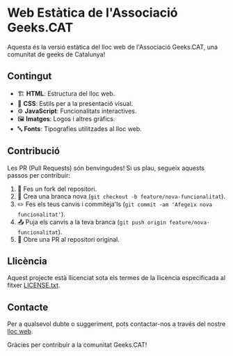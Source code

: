 # Web Estàtica de l'Associació Geeks.CAT

Aquesta és la versió estàtica del lloc web de l'Associació Geeks.CAT, una comunitat de geeks de Catalunya!

## Contingut

- 🏗️ **HTML**: Estructura del lloc web.
- 🎨 **CSS**: Estils per a la presentació visual.
- ⚙️ **JavaScript**: Funcionalitats interactives.
- 🖼️ **Imatges**: Logos i altres gràfics.
- 🔤 **Fonts**: Tipografies utilitzades al lloc web.

## Contribució

Les PR (Pull Requests) són benvingudes! Si us plau, segueix aquests passos per contribuir:

1. 🍴 Fes un fork del repositori.
2. 🌿 Crea una branca nova (`git checkout -b feature/nova-funcionalitat`).
3. ✏️ Fes els teus canvis i commiteja'ls (`git commit -am 'Afegeix nova funcionalitat'`).
4. 📤 Puja els canvis a la teva branca (`git push origin feature/nova-funcionalitat`).
5. 🔄 Obre una PR al repositori original.

## Llicència

Aquest projecte està llicenciat sota els termes de la llicència especificada al fitxer [LICENSE.txt](LICENSE.txt).

## Contacte

Per a qualsevol dubte o suggeriment, pots contactar-nos a través del nostre [lloc web](http://geekscat.org).

Gràcies per contribuir a la comunitat Geeks.CAT!